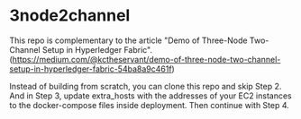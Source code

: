 # 3node2channel
This repo is complementary to the article "Demo of Three-Node Two-Channel Setup in Hyperledger Fabric". (https://medium.com/@kctheservant/demo-of-three-node-two-channel-setup-in-hyperledger-fabric-54ba8a9c461f)

Instead of building from scratch, you can clone this repo and skip Step 2. And in Step 3, update extra_hosts with the addresses of your EC2 instances to the docker-compose files inside deployment. Then continue with Step 4.

